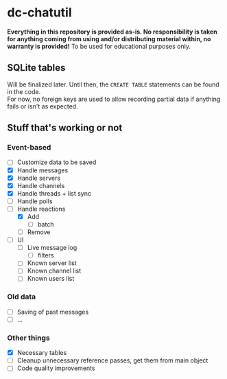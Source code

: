 # dc-chatutil

**Everything in this repository is provided as-is. No responsibility is taken for anything coming from using and/or distributing material within, no warranty is provided!** To be used for educational purposes only.

## SQLite tables

Will be finalized later. Until then, the `CREATE TABLE` statements can be found in the code.<br>
For now, no foreign keys are used to allow recording partial data if anything fails or isn't as expected.

## Stuff that's working or not

### Event-based

- [ ] Customize data to be saved
- [x] Handle messages
- [x] Handle servers
- [x] Handle channels
- [x] Handle threads + list sync
- [ ] Handle polls
- [ ] Handle reactions
  - [x] Add
    - [ ] batch
  - [ ] Remove
- [ ] UI
  - [ ] Live message log
    - [ ] filters
  - [ ] Known server list
  - [ ] Known channel list
  - [ ] Known users list

### Old data

- [ ] Saving of past messages
- [ ] ...

### Other things

- [x] Necessary tables
- [ ] Cleanup unnecessary reference passes, get them from main object
- [ ] Code quality improvements
